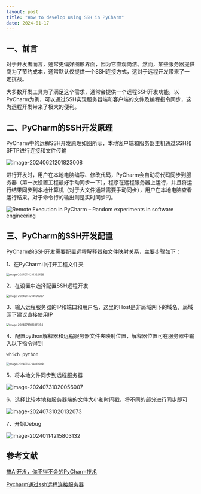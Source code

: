 ```yaml
---
layout: post
title: "How to develop using SSH in PyCharm"
date: 2024-01-17
---
```


## 一、前言

对于开发者而言，通常更偏好图形界面，因为它直观简洁。然而，某些服务器提供商为了节约成本，通常默认仅提供一个SSH连接方式，这对于远程开发带来了一定挑战。

大多数开发工具为了满足这个需求，通常会提供一个远程SSH开发功能。以PyCharm为例，可以通过SSH实现服务器端和客户端的文件及编程指令同步，这为远程开发带来了极大的便利。

## 二、PyCharm的SSH开发原理

PyCharm中的远程SSH开发原理如图所示，本地客户端和服务器主机通过SSH和SFTP进行连接和文件传输

![image-20240621201823008](https://cdn.jsdelivr.net/gh/dwgan/PicGo@main/img/202406212018049.png)

进行开发时，用户在本地电脑编写、修改代码，PyCharm会自动将代码同步到服务器（第一次设置工程最好手动同步一下），程序在远程服务器上运行，并且将运行结果同步到本地计算机（对于大文件通常需要手动同步），用户在本地电脑查看运行结果。对于命令行的输出则是实时同步的。

![Remote Execution in PyCharm – Random experiments in software engineering](https://cdn.jsdelivr.net/gh/dwgan/PicGo@main/img/202406212016360.png)

## 三、PyCharm的SSH开发配置

PyCharm的SSH开发需要配置远程解释器和文件映射关系，主要步骤如下：

1、在PyCharm中打开工程文件夹

<img src="https://cdn.jsdelivr.net/gh/dwgan/PicGo@main/img/202406212016543.png" alt="image-20240114214322456" style="zoom:50%;" />

2、在设置中选择配置SSH远程开发

<img src="https://cdn.jsdelivr.net/gh/dwgan/PicGo@main/img/202406212016536.png" alt="image-20240114214500097" style="zoom: 50%;" />

3、输入远程服务器的IP和端口和用户名，这里的Host是非局域网下的域名，局域网下建议直接使用IP



<img src="https://cdn.jsdelivr.net/gh/dwgan/PicGo@main/img/202407310159511.png" alt="image-20240731015911394" style="zoom:50%;" />

4、配置python解释器和远程服务器文件夹映射位置，解释器位置可在服务器中输入以下指令得到

```
which python
```



<img src="https://cdn.jsdelivr.net/gh/dwgan/PicGo@main/img/202406212016565.png" alt="image-20240114214810509" style="zoom: 50%;" />

5、将本地文件同步到远程服务器

![image-20240731020056007](https://cdn.jsdelivr.net/gh/dwgan/PicGo@main/img/202407310200266.png)

6、选择比较本地和服务器端的文件大小和时间戳，将不同的部分进行同步即可

![image-20240731020132073](https://cdn.jsdelivr.net/gh/dwgan/PicGo@main/img/202407310201238.png)

7、开始Debug

![image-20240114215803132](https://cdn.jsdelivr.net/gh/dwgan/PicGo@main/img/202406212017271.png)

## 参考文献

[搞AI开发，你不得不会的PyCharm技术](https://www.cnblogs.com/huaweiyun/p/16775793.html)

[Pycharm通过ssh远程连接服务器](https://blog.csdn.net/m0_45521766/article/details/126149339?ops_request_misc=%257B%2522request%255Fid%2522%253A%2522170523956216800226520069%2522%252C%2522scm%2522%253A%252220140713.130102334..%2522%257D&request_id=170523956216800226520069&biz_id=0&utm_medium=distribute.pc_search_result.none-task-blog-2~all~top_positive~default-1-126149339-null-null.142^v99^pc_search_result_base9&utm_term=pycharm%20ssh&spm=1018.2226.3001.4187)